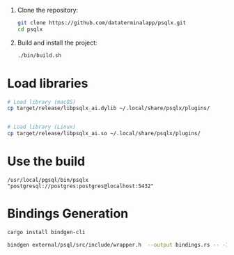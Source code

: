 1. Clone the repository:
   ```sh
   git clone https://github.com/dataterminalapp/psqlx.git
   cd psqlx
   ```
2. Build and install the project:
   ```sh
   ./bin/build.sh
   ```

# Load libraries

```sh
# Load library (macOS)
cp target/release/libpsqlx_ai.dylib ~/.local/share/psqlx/plugins/


# Load library (Linux)
cp target/release/libpsqlx_ai.so ~/.local/share/psqlx/plugins/
```

# Use the build

```
/usr/local/pgsql/bin/psqlx "postgresql://postgres:postgres@localhost:5432"
```

# Bindings Generation

```bash
cargo install bindgen-cli

bindgen external/psql/src/include/wrapper.h  --output bindings.rs -- -I external/psql/src/include -I external/psql/src/interfaces/libpq -I external/psql/src/include/utils/ -I external/psql/src/include/utils/fe-utils
```
